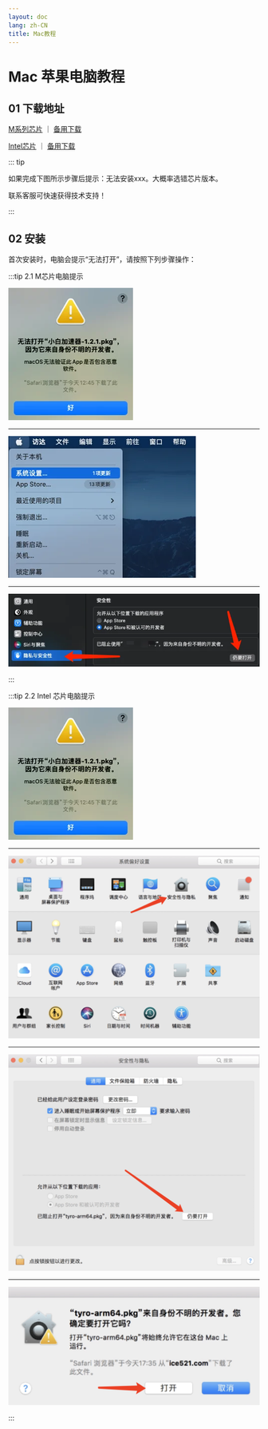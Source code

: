 ```yaml
---
layout: doc
lang: zh-CN
title: Mac教程
---
```


# Mac 苹果电脑教程

## 01 下载地址

[M系列芯片](https://assets.xn--xkru27h5fjrwm.com:9999/c/Digilink-1.3.10-arm64.pkg) ｜ [备用下载](http://154.23.241.39:9008/c/Digilink-1.3.10-arm64.pkg)

[Intel芯片](https://assets.xn--xkru27h5fjrwm.com:9999/c/Digilink-1.3.10.pkg) ｜ [备用下载](http://154.23.241.39:9008/c/Digilink-1.3.10.pkg)

::: tip

如果完成下图所示步骤后提示：无法安装xxx。大概率选错芯片版本。

联系客服可快速获得技术支持！

:::

## 02 安装

首次安装时，电脑会提示“无法打开”，请按照下列步骤操作：

:::tip 2.1 M芯片电脑提示

![](/images/document/mac/1.webp)

---

![](/images/document/mac/2.webp)

---

![](/images/document/mac/3.webp)

:::

:::tip 2.2 Intel 芯片电脑提示

![](/images/document/mac/1.webp)

---

![](/images/document/mac/14.png)

---

![](/images/document/mac/15.png)

---

![](/images/document/mac/16.png)

:::